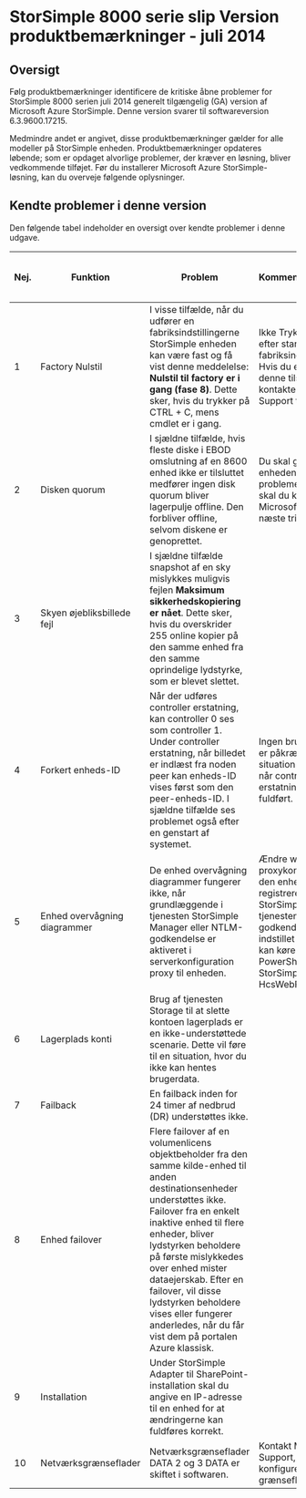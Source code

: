 <properties 
   pageTitle="StorSimple 8000 slip version produktbemærkninger | Microsoft Azure"
   description="I denne artikel beskrives de nye funktioner, åbne problemer og løsninger tilgængelige for juli 2014 Microsoft Azure StorSimple version."
   services="storsimple"
   documentationCenter="NA"
   authors="SharS"
   manager="carmonm"
   editor="" />
 <tags 
   ms.service="storsimple"
   ms.devlang="NA"
   ms.topic="article"
   ms.tgt_pltfrm="NA"
   ms.workload="TBD"
   ms.date="04/18/2016"
   ms.author="v-sharos" />

# <a name="storsimple-8000-series-release-version-release-notes---july-2014"></a>StorSimple 8000 serie slip Version produktbemærkninger - juli 2014 

## <a name="overview"></a>Oversigt

Følg produktbemærkninger identificere de kritiske åbne problemer for StorSimple 8000 serien juli 2014 generelt tilgængelig (GA) version af Microsoft Azure StorSimple. Denne version svarer til softwareversion 6.3.9600.17215.  

Medmindre andet er angivet, disse produktbemærkninger gælder for alle modeller på StorSimple enheden. Produktbemærkninger opdateres løbende; som er opdaget alvorlige problemer, der kræver en løsning, bliver vedkommende tilføjet. Før du installerer Microsoft Azure StorSimple-løsning, kan du overveje følgende oplysninger.  

## <a name="known-issues-in-this-release"></a>Kendte problemer i denne version
Den følgende tabel indeholder en oversigt over kendte problemer i denne udgave.  
 
| Nej. | Funktion | Problem | Kommentarer/løsning | Gælder for fysiske enhed | Gælder for virtuel enhed |
|-----|---------|-------|----------------------------|----------------------------|---------------------------|
| 1 | Factory Nulstil | I visse tilfælde, når du udfører en fabriksindstillingerne StorSimple enheden kan være fast og få vist denne meddelelse: **Nulstil til factory er i gang (fase 8)**. Dette sker, hvis du trykker på CTRL + C, mens cmdlet er i gang. | Ikke Tryk på CTRL + C efter start af en fabriksindstillingerne. Hvis du er allerede i denne tilstand, skal du kontakte Microsoft Support til næste trin. | Ja | Nej |
| 2 | Disken quorum | I sjældne tilfælde, hvis fleste diske i EBOD omslutning af en 8600 enhed ikke er tilsluttet medfører ingen disk quorum bliver lagerpulje offline. Den forbliver offline, selvom diskene er genoprettet. | Du skal genstarte enheden. Hvis problemet fortsætter, skal du kontakte Microsoft Support til næste trin. | Ja | Nej |
| 3 | Skyen øjebliksbillede fejl | I sjældne tilfælde snapshot af en sky mislykkes muligvis fejlen **Maksimum sikkerhedskopiering er nået**. Dette sker, hvis du overskrider 255 online kopier på den samme enhed fra den samme oprindelige lydstyrke, som er blevet slettet. | | Ja | Ja |
| 4 | Forkert enheds-ID | Når der udføres controller erstatning, kan controller 0 ses som controller 1. Under controller erstatning, når billedet er indlæst fra noden peer kan enheds-ID vises først som den peer-enheds-ID. I sjældne tilfælde ses problemet også efter en genstart af systemet. | Ingen brugerhandling er påkrævet. Denne situation vil løse selve, når controller erstatningen er fuldført. | Ja | Nej |
| 5 | Enhed overvågning diagrammer | De enhed overvågning diagrammer fungerer ikke, når grundlæggende i tjenesten StorSimple Manager eller NTLM-godkendelse er aktiveret i serverkonfiguration proxy til enheden. | Ændre web proxykonfiguration for den enhed, der er registreret med StorSimple Manager-tjenesten, så, at godkendelse er indstillet til ingen. Du kan køre på Windows PowerShell til StorSimple sæt-HcsWebProxy cmdlet. | Ja | Ja |
| 6 | Lagerplads konti | Brug af tjenesten Storage til at slette kontoen lagerplads er en ikke-understøttede scenarie. Dette vil føre til en situation, hvor du ikke kan hentes brugerdata. | | Ja | Ja |
| 7 | Failback | En failback inden for 24 timer af nedbrud (DR) understøttes ikke. | | Ja | Nej |
| 8 | Enhed failover | Flere failover af en volumenlicens objektbeholder fra den samme kilde-enhed til anden destinationsenheder understøttes ikke. Failover fra en enkelt inaktive enhed til flere enheder, bliver lydstyrken beholdere på første mislykkedes over enhed mister dataejerskab. Efter en failover, vil disse lydstyrken beholdere vises eller fungerer anderledes, når du får vist dem på portalen Azure klassisk. | | Ja | Nej |
| 9 | Installation | Under StorSimple Adapter til SharePoint-installation skal du angive en IP-adresse til en enhed for at ændringerne kan fuldføres korrekt. | | Ja | Nej |
| 10 | Netværksgrænseflader | Netværksgrænseflader DATA 2 og 3 DATA er skiftet i softwaren. | Kontakt Microsoft Support, hvis du vil konfigurere disse grænseflader. | Ja | Nej |


 
